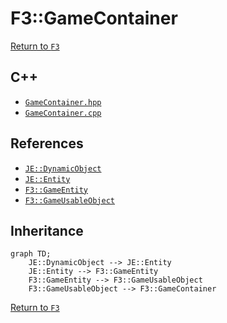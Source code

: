 # F3::GameContainer

[Return to `F3`](/docs/f3.md)

## C++

- [`GameContainer.hpp`](/src/f3/GameContainer.hpp)
- [`GameContainer.cpp`](/src/f3/GameContainer.cpp)

## References

- [`JE::DynamicObject`](https://github.com/OpenJE/openje/docs/je/DynamicObject.md)
- [`JE::Entity`](https://github.com/OpenJE/openje/docs/je/Entity.md)
- [`F3::GameEntity`](/docs/f3/GameEntity.md)
- [`F3::GameUsableObject`](/docs/f3/GameUsableObject.md)

## Inheritance

```mermaid
graph TD;
    JE::DynamicObject --> JE::Entity
    JE::Entity --> F3::GameEntity
    F3::GameEntity --> F3::GameUsableObject
    F3::GameUsableObject --> F3::GameContainer
```

[Return to `F3`](/docs/f3.md)